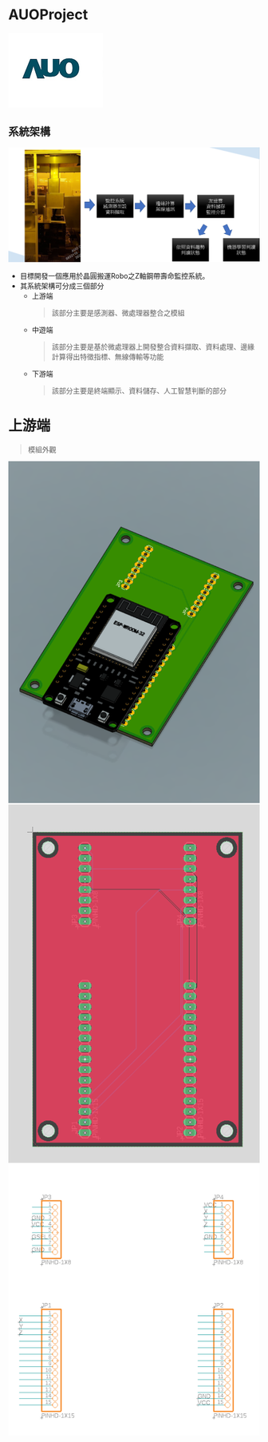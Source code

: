 # AUOProject

![image001.jpg](photo/image001.jpg)   

## 系統架構  

![img.png](README_img_file/img.png)
* 目標開發一個應用於晶圓搬運Robo之Z軸鋼帶壽命監控系統。
* 其系統架構可分成三個部分
  * 上游端
    > 該部分主要是感測器、微處理器整合之模組
  * 中遊端
    >該部分主要是基於微處理器上開發整合資料擷取、資料處理、邊緣計算得出特徵指標、無線傳輸等功能
  * 下游端
    >該部分主要是終端顯示、資料儲存、人工智慧判斷的部分
# 上游端    
>模組外觀
> 
  ![123](README_img_file/PCB3D.png)
  ![img.png](README_img_file/PCB_Layout.png)
  ![img.png](README_img_file/PCB原理圖.png)



